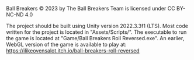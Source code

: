 Ball Breakers © 2023 by The Ball Breakers Team is licensed under CC BY-NC-ND 4.0

The project should be built using Unity version 2022.3.3f1 (LTS). Most code written for the project is located in "Assets/Scripts/". The executable to run the game is located at "Game/Ball Breakers Roll Reversed.exe". An earlier, WebGL version of the game is available to play at: https://ilikeovensalot.itch.io/ball-breakers-roll-reversed
